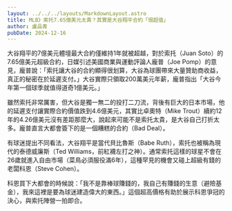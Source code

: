 ```yaml
---
layout: ../../../layouts/MarkdownLayout.astro
title: MLB》索托7.65億美元太貴？其實是大谷翔平合約「很超值」
author: 盧品青
pubDate: 2024-12-16
---
```

大谷翔平的7億美元體壇最大合約僅維持1年就被超越，對於索托（Juan Soto）的7.65億美元超級合約，日媒引述美國商業與運動評論人龐普（Joe Pomp）的意見，龐普說：「索托讓大谷的合約顯得很划算，大谷為球團帶來大量贊助商收益，真正的秘密在於延遲支付。」大谷實際只領取200萬美元年薪，龐普指出「大谷今年第一個球季就值得道奇1億美元。」

雖然索托非常厲害，但大谷是獨一無二的投打二刀流，背後有巨大的日本市場，他的延遲支付讓實際合約價值跌到4.6億美元，其實比卓奧特（Mike Trout）續約12年的4.26億美元沒有差距那麼大，說起來可能不是索托太貴，是大谷自己打折太多。龐普直言大都會簽下的是一個糟糕的合約（Bad Deal）。

有球迷提出不同看法，大谷翔平是當代貝比魯斯（Babe Ruth），索托也被稱為現代的泰德威廉斯（Ted Williams，前紅襪左打之神）。通常索托這樣的球星不會在26歲就進入自由市場（菜鳥必須服役滿6年），這種罕見的機會又碰上超級有錢的老闆科恩（Steve Cohen）。

科恩買下大都會的時候說：「我不是靠棒球賺錢的，我自己有賺錢的生意（避險基金），我來這裡是要為球迷建造偉大的東西。」這個超高價格有助於展示科恩爭冠的決心，與索托陣營一拍即合。
